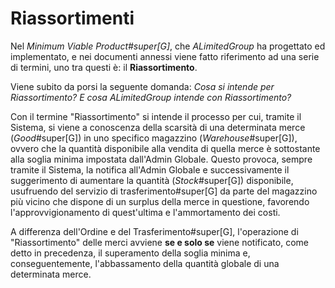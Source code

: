 # Riassortimenti <!--raw-typst <capriassortimenti> -->

Nel _Minimum Viable Product#super[G]_, che _ALimitedGroup_ ha progettato ed implementato, e nei documenti annessi viene fatto riferimento ad una serie di termini, uno tra questi è: il **Riassortimento**.

Viene subito da porsi la seguente domanda:
_Cosa si intende per Riassortimento? E cosa ALimitedGroup intende con Riassortimento?_

Con il termine "Riassortimento" si intende il processo per cui, tramite il Sistema, si viene a conoscenza della scarsità di una determinata merce (_Good_#super[G]) in uno specifico magazzino (_Warehouse_#super[G]), ovvero che la quantità disponibile alla vendita di quella merce è sottostante alla soglia minima impostata dall'Admin Globale.
Questo provoca, sempre tramite il Sistema, la notifica all'Admin Globale e successivamente il suggerimento di aumentare la quantità (_Stock_#super[G]) disponibile, usufruendo del servizio di trasferimento#super[G] da parte del magazzino più vicino che dispone di un surplus della merce in questione, favorendo l'approvvigionamento di quest'ultima e l'ammortamento dei costi.

A differenza dell'Ordine e del Trasferimento#super[G], l'operazione di "Riassortimento" delle merci avviene **se e solo se** viene notificato, come detto in precedenza, il superamento della soglia minima e, conseguentemente, l'abbassamento della quantità globale di una determinata merce.
